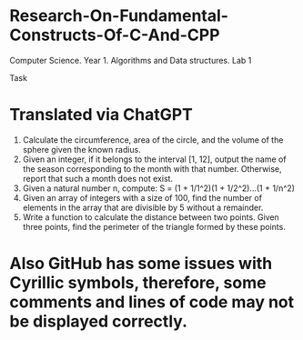 # Research-On-Fundamental-Constructs-Of-C-And-CPP
Computer Science. Year 1. Algorithms and Data structures. Lab 1

Task
# Translated via ChatGPT

1. Calculate the circumference, area of the circle, and the volume of the sphere given the known radius.
2. Given an integer, if it belongs to the interval [1, 12], output the name of the season corresponding to the month with that number. Otherwise, report that such a month does not exist.
3. Given a natural number n, compute:  S = (1 + 1/1^2)(1 + 1/2^2)...(1 + 1/n^2)
4. Given an array of integers with a size of 100, find the number of elements in the array that are divisible by 5 without a remainder.
5. Write a function to calculate the distance between two points. Given three points, find the perimeter of the triangle formed by these points.

# Also GitHub has some issues with Cyrillic symbols, therefore, some comments and lines of code may not be displayed correctly.
